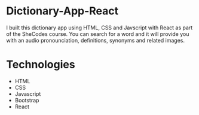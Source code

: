 # Dictionary-App-React

I built this dictionary app using HTML, CSS and Javscript with React as part of the SheCodes course. You can search for a word and it will provide you with an audio pronounciation, definitions, synonyms and related images.

# Technologies

- HTML
- CSS
- Javascript
- Bootstrap
- React
